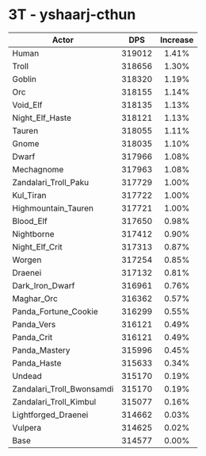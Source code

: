 # 3T - yshaarj-cthun
| Actor | DPS | Increase |
|---|:---:|:---:|
|Human|319012|1.41%|
|Troll|318656|1.30%|
|Goblin|318320|1.19%|
|Orc|318155|1.14%|
|Void_Elf|318135|1.13%|
|Night_Elf_Haste|318121|1.13%|
|Tauren|318055|1.11%|
|Gnome|318035|1.10%|
|Dwarf|317966|1.08%|
|Mechagnome|317963|1.08%|
|Zandalari_Troll_Paku|317729|1.00%|
|Kul_Tiran|317722|1.00%|
|Highmountain_Tauren|317721|1.00%|
|Blood_Elf|317650|0.98%|
|Nightborne|317412|0.90%|
|Night_Elf_Crit|317313|0.87%|
|Worgen|317254|0.85%|
|Draenei|317132|0.81%|
|Dark_Iron_Dwarf|316961|0.76%|
|Maghar_Orc|316362|0.57%|
|Panda_Fortune_Cookie|316299|0.55%|
|Panda_Vers|316121|0.49%|
|Panda_Crit|316121|0.49%|
|Panda_Mastery|315996|0.45%|
|Panda_Haste|315633|0.34%|
|Undead|315170|0.19%|
|Zandalari_Troll_Bwonsamdi|315170|0.19%|
|Zandalari_Troll_Kimbul|315077|0.16%|
|Lightforged_Draenei|314662|0.03%|
|Vulpera|314625|0.02%|
|Base|314577|0.00%|
